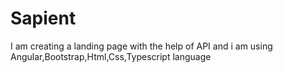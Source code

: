 # Sapient
I am creating a landing page with the help of API and i am using Angular,Bootstrap,Html,Css,Typescript language
